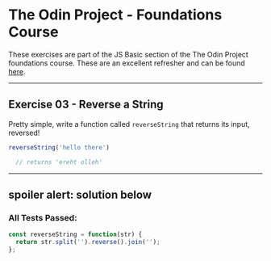 # The Odin Project - Foundations Course
These exercises are part of the JS Basic section of the The Odin Project foundations course. These are an excellent refresher and can be found [here](https://www.theodinproject.com/paths/foundations/courses/foundations/lessons/fundamentals-part-4).
___
## Exercise 03 - Reverse a String

Pretty simple, write a function called `reverseString` that returns its input, reversed!

```javascript
reverseString('hello there')

  // returns 'ereht olleh'
```
___
## **spoiler alert: solution below**
### All Tests Passed:
```javascript
const reverseString = function(str) {
  return str.split('').reverse().join('');
};
```
